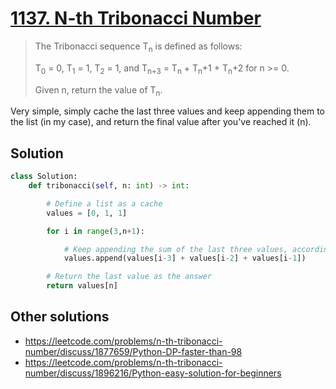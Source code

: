 # [1137. N-th Tribonacci Number](https://leetcode.com/problems/n-th-tribonacci-number/)

<blockquote>
The Tribonacci sequence T<sub>n</sub> is defined as follows:

T<sub>0</sub> = 0, T<sub>1</sub> = 1, T<sub>2</sub> = 1, and T<sub>n+3</sub> = T<sub>n</sub> + T<sub>n</sub>+1 + T<sub>n</sub>+2 for n >= 0.

Given n, return the value of T<sub>n</sub>.
</blockquote>

Very simple, simply cache the last three values and keep appending them to the list (in my case), and return the final value after you've reached it (n).

## Solution

```python
class Solution:
    def tribonacci(self, n: int) -> int:

        # Define a list as a cache
        values = [0, 1, 1]

        for i in range(3,n+1):

            # Keep appending the sum of the last three values, according to the formula provided to us
            values.append(values[i-3] + values[i-2] + values[i-1])

        # Return the last value as the answer
        return values[n]
```

## Other solutions
- https://leetcode.com/problems/n-th-tribonacci-number/discuss/1877659/Python-DP-faster-than-98
- https://leetcode.com/problems/n-th-tribonacci-number/discuss/1896216/Python-easy-solution-for-beginners
